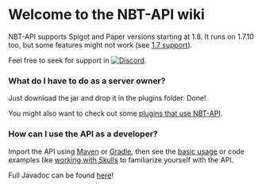 # Welcome to the NBT-API wiki

NBT-API supports Spigot and Paper versions starting at 1.8. It runs on 1.7.10 too, but some features might not work (see [1.7 support](https://github.com/tr7zw/Item-NBT-API/wiki/FAQ#17-support)).

Feel free to seek for support in [![Discord](https://img.shields.io/discord/342814924310970398?color=%237289DA&label=Discord&logo=discord&logoColor=white)](https://discordapp.com/invite/yk4caxM).

### What do I have to do as a server owner?

Just download the jar and drop it in the plugins folder. Done!

You might also want to check out some [plugins that use NBT-API](https://github.com/tr7zw/Item-NBT-API/wiki/Plugins).

### How can I use the API as a developer?

Import the API using [Maven](https://github.com/tr7zw/Item-NBT-API/wiki/Using-Maven) or [Gradle](https://github.com/tr7zw/Item-NBT-API/wiki/Using-Gradle), then see the [basic usage](https://github.com/tr7zw/Item-NBT-API/wiki/Using-the-NBT-API) or code examples like [working with Skulls](https://github.com/tr7zw/Item-NBT-API/wiki/Set-a-skull's-skin-using-NBT-API) to familiarize yourself with the API.

Full Javadoc can be found [here](https://tr7zw.github.io/Item-NBT-API/v2-api/)!
